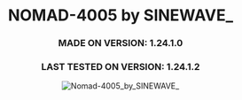 <div align="center">

# NOMAD-4005 by SINEWAVE_
### MADE ON VERSION: 1.24.1.0
### LAST TESTED ON VERSION: 1.24.1.2

![Nomad-4005_by_SINEWAVE_](https://github.com/ThatSINEWAVE/World-Of-Tanks-Mods/assets/133239148/94a675e7-4991-49ff-8844-7f1d121d25bd)

</div>
